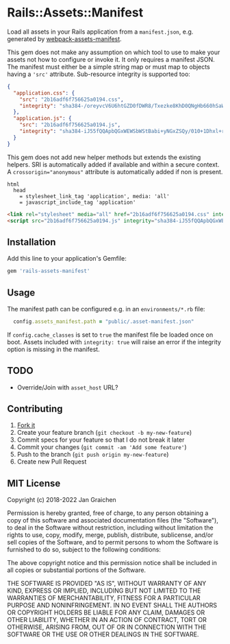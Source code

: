 # Rails::Assets::Manifest

Load all assets in your Rails application from a `manifest.json`, e.g. generated by [webpack-assets-manifest](https://github.com/webdeveric/webpack-assets-manifest).

This gem does not make any assumption on which tool to use to make your assets not how to configure or invoke it. It only requires a manifest JSON. The manifest must either be a simple string map or must map to objects having a `'src'` attribute. Sub-resource integrity is supported too:

```json
{
  "application.css": {
    "src": "2b16adf6f756625a0194.css",
    "integrity": "sha384-/oreyvcV6U6htGZD0fDWR8/Txezke8KhD0QNgHb660hSaW7M+ZzxxuB4Vo+PuAC9"
  },
  "application.js": {
    "src": "2b16adf6f756625a0194.js",
    "integrity": "sha384-iJ55fQQApbQGxWEWSbWStBabi+yNGxZSQy/010+1Dhxl+rymyhGF4NtjUkOsYv7B"
  }
}
```

This gem does not add new helper methods but extends the existing helpers. SRI is automatically added if available and within a secure context. A `crossorigin="anonymous"` attribute is automatically added if non is present.

```slim
html
  head
    = stylesheet_link_tag 'application', media: 'all'
    = javascript_include_tag 'application'
```

```html
<link rel="stylesheet" media="all" href="2b16adf6f756625a0194.css" integrity="sha384-/oreyvcV6U6htGZD0fDWR8/Txezke8KhD0QNgHb660hSaW7M+ZzxxuB4Vo+PuAC9" crossorigin="anonymous">
<script src="2b16adf6f756625a0194.js" integrity="sha384-iJ55fQQApbQGxWEWSbWStBabi+yNGxZSQy/010+1Dhxl+rymyhGF4NtjUkOsYv7B" crossorigin="anonymous"></script>
```

## Installation

Add this line to your application's Gemfile:

```ruby
gem 'rails-assets-manifest'
```

## Usage

The manifest path can be configured e.g. in an `environments/*.rb` file:

```ruby
  config.assets_manifest.path = "public/.asset-manifest.json"
```

If `config.cache_classes` is set to `true` the manifest file be loaded once on boot. Assets included with `integrity: true` will raise an error if the integrity option is missing in the manifest.

## TODO

* Override/Join with `asset_host` URL?

## Contributing

1. [Fork it](http://github.com/jgraichen/rails-assets-manifest/fork)
2. Create your feature branch (`git checkout -b my-new-feature`)
3. Commit specs for your feature so that I do not break it later
4. Commit your changes (`git commit -am 'Add some feature'`)
5. Push to the branch (`git push origin my-new-feature`)
6. Create new Pull Request

## MIT License

Copyright (c) 2018-2022 Jan Graichen

Permission is hereby granted, free of charge, to any person obtaining a copy
of this software and associated documentation files (the "Software"), to deal
in the Software without restriction, including without limitation the rights
to use, copy, modify, merge, publish, distribute, sublicense, and/or sell
copies of the Software, and to permit persons to whom the Software is
furnished to do so, subject to the following conditions:

The above copyright notice and this permission notice shall be included in all
copies or substantial portions of the Software.

THE SOFTWARE IS PROVIDED "AS IS", WITHOUT WARRANTY OF ANY KIND, EXPRESS OR
IMPLIED, INCLUDING BUT NOT LIMITED TO THE WARRANTIES OF MERCHANTABILITY,
FITNESS FOR A PARTICULAR PURPOSE AND NONINFRINGEMENT. IN NO EVENT SHALL THE
AUTHORS OR COPYRIGHT HOLDERS BE LIABLE FOR ANY CLAIM, DAMAGES OR OTHER
LIABILITY, WHETHER IN AN ACTION OF CONTRACT, TORT OR OTHERWISE, ARISING FROM,
OUT OF OR IN CONNECTION WITH THE SOFTWARE OR THE USE OR OTHER DEALINGS IN THE
SOFTWARE.
